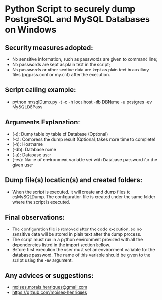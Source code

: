 # Python Script to securely dump PostgreSQL and MySQL Databases on Windows
## Security measures adopted:                                                          
- No sensitive information, such as passwords are given to command line;           
- No passwords are kept as plain text in the script;                                 
- No passwords or other sentive data are kept as plain text in auxiliary files (pgpass.conf or my.cnf) after the execution.

## Script calling example:                                                           
- python mysqlDump.py -t -c -h localhost -db DBName -u postgres -ev MySQLDBPass      
                                                                                   
## Arguments Explanation:                                                            
                                                                                   
- (-t): Dump table by table of Database (Optional)                               
- (-c): Compress the dump result (Optional, takes more time to complete)         
- (-h): Hostname                                                                 
- (-db): Database name                                                           
- (-u): Database user                                                            
- (-ev): Name of environment variable set with Database password for the given user   
                                                                                  
##  Dump file(s) location(s) and created folders:                                    
                                                                                  
- When the script is executed, it will create and dump files to c:\MySQLDump. The configuration file is created under the same folder where the script is executed.  
                                                                                  
##  Final observations:                                                              
                                                                                 
- The configuration file is removed after the code execution, so no sensitive data will be stored in plain text after the dump process.                           
- The script must run in a python environment provided with all the dependencies listed in the import section bellow.
- Before first execution the user must set an environment variable for the database password. The name of this variable should be given to the script using the -ev argument.                                           
                                                                                  
##  Any advices or suggestions:                                                      
                                                                                  
- moises.morais.henriques@gmail.com                                                  
- https://github.com/moises-henriques                                                
